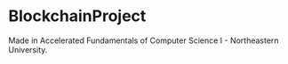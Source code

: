 # BlockchainProject
Made in Accelerated Fundamentals of Computer Science I - Northeastern University. 
